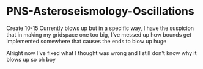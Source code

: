 # PNS-Asteroseismology-Oscillations
Create 
10-15
Currently blows up but in a specific way, 
I have the suspicion that in making my gridspace one too big, 
I've messed up how bounds get implemented somewhere that causes the ends to blow up huge

Alright now I've fixed what I thought was wrong and I still don't know why it blows up so oh boy
